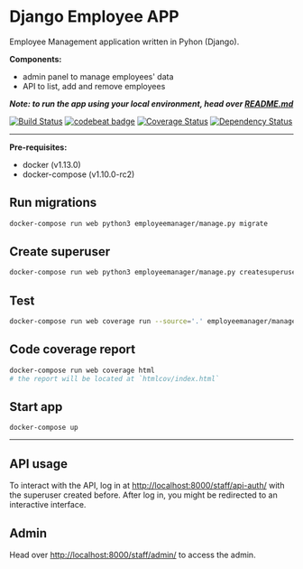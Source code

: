 # Django Employee APP
Employee Management application written in Pyhon (Django).

**Components:**
- admin panel to manage employees' data
- API to list, add and remove employees

***Note: to run the app using your local environment, head over [README.md](README.md)***

[![Build Status](https://travis-ci.org/marioluan/django-employee-app.svg?branch=master)](https://travis-ci.org/marioluan/django-employee-app)
[![codebeat badge](https://codebeat.co/badges/09d03419-d881-4ffb-a719-17566c9e9d1a)](https://codebeat.co/projects/github-com-marioluan-django-employee-app)
[![Coverage Status](https://coveralls.io/repos/github/marioluan/django-employee-app/badge.svg?branch=master)](https://coveralls.io/github/marioluan/django-employee-app?branch=master)
[![Dependency Status](https://gemnasium.com/badges/github.com/marioluan/django-employee-app.svg)](https://gemnasium.com/github.com/marioluan/django-employee-app)

---

**Pre-requisites:**
- docker (v1.13.0)
- docker-compose (v1.10.0-rc2)

## Run migrations
```bash
docker-compose run web python3 employeemanager/manage.py migrate
```

## Create superuser
```bash
docker-compose run web python3 employeemanager/manage.py createsuperuser
```

## Test
```bash
docker-compose run web coverage run --source='.' employeemanager/manage.py test staff.tests
```

## Code coverage report
```bash
docker-compose run web coverage html
# the report will be located at `htmlcov/index.html`
```

## Start app
```shell
docker-compose up
```

---

## API usage
To interact with the API, log in at [http://localhost:8000/staff/api-auth/](http://localhost:8000/staff/api-auth/) with the superuser created before. After log in, you might be redirected to an interactive interface.

## Admin
Head over [http://localhost:8000/staff/admin/](http://localhost:8000/staff/admin/) to access the admin.
